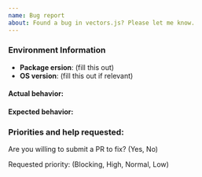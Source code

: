 ```yaml
---
name: Bug report
about: Found a bug in vectors.js? Please let me know.
---
```


<!--
Thanks for contacting us! We're here to help.

Before you report an issue, check if it's been reported before:

  * Search: https://github.com/yifanwww/vectors.js/search?type=Issues
  * Search by area or component: https://github.com/yifanwww/vectors.js/issues/labels

Note that if you do not provide enough information to reproduce the issue, we may not be able to take action on your report.
-->

### Environment Information

- **Package ersion**: (fill this out)
- **OS version**: (fill this out if relevant)

#### Actual behavior:

<!-- fill this out -->

#### Expected behavior:

<!-- fill this out -->

### Priorities and help requested:

Are you willing to submit a PR to fix? (Yes, No)

Requested priority: (Blocking, High, Normal, Low)
